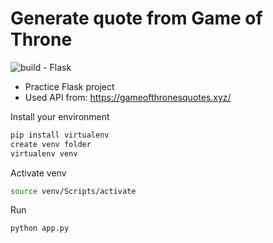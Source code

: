 # Generate quote from Game of Throne 
![build - Flask](https://img.shields.io/static/v1?label=build&message=Flask&color=%23FFC20E&logo=flask&logoColor=white)
- Practice Flask project
- Used API from: https://gameofthronesquotes.xyz/


Install your environment
```sh
pip install virtualenv
create venv folder
virtualenv venv
```
Activate venv
```sh
source venv/Scripts/activate
```

Run
```sh
python app.py
```
